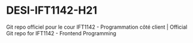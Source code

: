 # DESI-IFT1142-H21
Git repo officiel pour le cour IFT1142 - Programmation côté client | Official Git repo for IFT1142 - Frontend Programming
